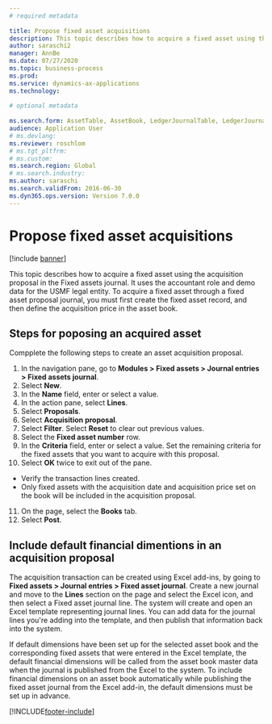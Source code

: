 ```yaml
--- 
# required metadata 
 
title: Propose fixed asset acquisitions
description: This topic describes how to acquire a fixed asset using the acquisition proposal in the Fixed assets journal. 
author: saraschi2
manager: AnnBe 
ms.date: 07/27/2020
ms.topic: business-process 
ms.prod:  
ms.service: dynamics-ax-applications 
ms.technology:  
 
# optional metadata 
 
ms.search.form: AssetTable, AssetBook, LedgerJournalTable, LedgerJournalTransAsset, SysQueryForm   
audience: Application User 
# ms.devlang:  
ms.reviewer: roschlom
# ms.tgt_pltfrm:  
# ms.custom:  
ms.search.region: Global
# ms.search.industry: 
ms.author: saraschi
ms.search.validFrom: 2016-06-30 
ms.dyn365.ops.version: Version 7.0.0 
---
```

# Propose fixed asset acquisitions

[!include [banner](../../includes/banner.md)]

This topic describes how to acquire a fixed asset using the acquisition proposal in the Fixed assets journal. It uses the accountant role and demo data for the USMF legal entity. To acquire a fixed asset through a fixed asset proposal journal, you must first create the fixed asset record, and then define the acquisition price in the asset book.

## Steps for poposing an acquired asset

Compplete the following steps to create an asset acquisition proposal. 

1. In the navigation pane, go to **Modules > Fixed assets > Journal entries > Fixed assets journal**.
2. Select **New**.
3. In the **Name** field, enter or select a value.
4. In the action pane, select **Lines**.
5. Select **Proposals**.
6. Select **Acquisition proposal**.
7. Select **Filter**. Select **Reset** to clear out previous values.
8. Select the **Fixed asset number** row.
9. In the **Criteria** field, enter or select a value. Set the remaining criteria for the fixed assets that you want to acquire with this proposal.  
10. Select **OK** twice to exit out of the pane.
- Verify the transaction lines created.  
- Only fixed assets with the acquisition date and acquisition price set on the book will be included in the acquisition proposal.  
11. On the page, select the **Books** tab.
12. Select **Post**.

## Include default financial dimentions in an acquisition proposal

The acquisition transaction can be created using Excel add-ins, by going to **Fixed assets > Journal entries > Fixed asset journal**. Create a new journal and move to the **Lines** section on the page and select the Excel icon, and then select a Fixed asset journal line. The system will create and open an Excel template representing journal lines. You can add data for the journal lines you're adding into the template, and then publish that information back into the system. 

If default dimensions have been set up for the selected asset book and the corresponding fixed assets that were entered in the Excel template, the default financial dimensions will be called from the asset book master data when the journal is published from the Excel to the system. To include financial dimensions on an asset book automatically while publishing the fixed asset journal from the Excel add-in, the default dimensions must be set up in advance.  


[!INCLUDE[footer-include](../../../includes/footer-banner.md)]
